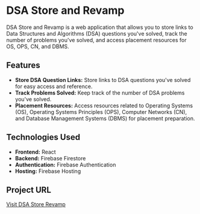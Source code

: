 # DSA Store and Revamp

DSA Store and Revamp is a web application that allows you to store links to Data Structures and Algorithms (DSA) questions you've solved, track the number of problems you've solved, and access placement resources for OS, OPS, CN, and DBMS.

## Features

- **Store DSA Question Links:** Store links to DSA questions you've solved for easy access and reference.
- **Track Problems Solved:** Keep track of the number of DSA problems you've solved.
- **Placement Resources:** Access resources related to Operating Systems (OS), Operating Systems Principles (OPS), Computer Networks (CN), and Database Management Systems (DBMS) for placement preparation.

## Technologies Used

- **Frontend:** React
- **Backend:** Firebase Firestore
- **Authentication:** Firebase Authentication
- **Hosting:** Firebase Hosting

## Project URL

[Visit DSA Store Revamp](https://dsahub-8012c.web.app/)


